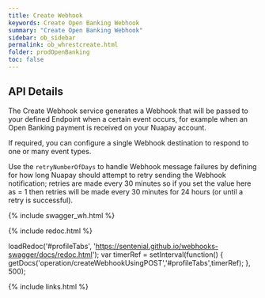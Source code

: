 ```yaml
---
title: Create Webhook
keywords: Create Open Banking Webhook
summary: "Create Open Banking Webhook"
sidebar: ob_sidebar
permalink: ob_whrestcreate.html
folder: prodOpenBanking
toc: false
---
```


## API Details 

The Create Webhook service generates a Webhook that will be passed to your defined Endpoint when a certain event occurs, for example when an Open Banking payment is received on your Nuapay account.

If required, you can configure a single Webhook destination to respond to one or many event types. 

Use the `retryNumberOfDays` to handle Webhook message failures by defining for how long Nuapay should attempt to retry sending the Webhook notification; retries are made every 30 minutes so if you set the value here as = 1 then retries will be made every 30 minutes for 24 hours (or until a retry is successful).

{% include swagger_wh.html %}

<ul id="profileTabs" class="nav nav-tabs">
    
   
</ul>
   
{% include redoc.html %}
   
loadRedoc('#profileTabs', 'https://sentenial.github.io/webhooks-swagger/docs/redoc.html');
var timerRef = setInterval(function() { getDocs('operation/createWebhookUsingPOST','#profileTabs',timerRef); }, 500);


</script>


<div id="mydiv"></div>


</div>



</div>


{% include links.html %}
